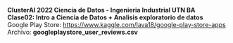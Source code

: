 **ClusterAI 2022
Ciencia de Datos - Ingenieria Industrial UTN BA <br>
Clase02: Intro a Ciencia de Datos + Analisis exploratorio de datos**  <br>
Google Play Store: https://www.kaggle.com/lava18/google-play-store-apps <br>
Archivo: **googleplaystore_user_reviews.csv**


